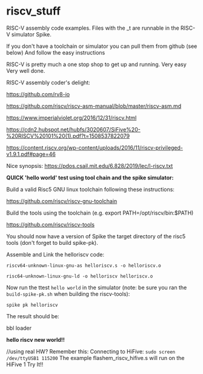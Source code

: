 # riscv_stuff
RISC-V assembly code examples. Files with the _t are runnable in the RISC-V simulator Spike.

If you don't have a toolchain or simulator you can pull them from github (see below) 
And follow the easy instructions

RISC-V is pretty much a one stop shop to get up and running. Very easy Very well done.

RISC-V assembly coder's delight: 

https://github.com/rv8-io

https://github.com/riscv/riscv-asm-manual/blob/master/riscv-asm.md

https://www.imperialviolet.org/2016/12/31/riscv.html

https://cdn2.hubspot.net/hubfs/3020607/SiFive%20-%20RISCV%20101%20(1).pdf?t=1508537822079

https://content.riscv.org/wp-content/uploads/2016/11/riscv-privileged-v1.9.1.pdf#page=46

Nice synopsis:
https://pdos.csail.mit.edu/6.828/2019/lec/l-riscv.txt


<b>QUICK 'hello world' test using tool chain and the spike simulator:</b>

Build a valid Risc5 GNU linux toolchain following these instructions:

https://github.com/riscv/riscv-gnu-toolchain

Build the tools using the toolchain (e.g. export PATH=/opt/riscv/bin:$PATH)

https://github.com/riscv/riscv-tools

You should now have a version of Spike the target directory of the risc5 tools (don't forget to build spike-pk).

Assemble and Link the helloriscv code:

```
riscv64-unknown-linux-gnu-as helloriscv.s -o helloriscv.o

risc64-unknown-linux-gnu-ld -o helloriscv helloriscv.o
```

Now run the ttest `hello world` in the simulator (note: be sure you ran the `build-spike-pk.sh` when building the riscv-tools):

```
spike pk helloriscv
```

The result should be:

bbl loader

<b>hello riscv new world!!</b>


//using real HW? Remember this:
Connecting to HiFive:  `sudo screen /dev/ttyUSB1 115200`
The example flashem_riscv_hifive.s will run on the HiFive 1 Try It!!
